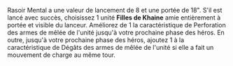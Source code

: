 Rasoir Mental a une valeur de lancement de 8 et une portée de 18". S'il est lancé avec succès, choisissez 1 unité **Filles de Khaine** amie entièrement à portée et visible du lanceur. Améliorez de 1 la caractéristique de Perforation des armes de mêlée de l'unité jusqu'à votre prochaine phase des héros. En outre, jusqu'à votre prochaine phase des héros, ajoutez 1 à la caractéristique de Dégâts des armes de mêlée de l'unité si elle a fait un mouvement de charge au même tour.